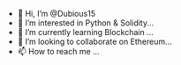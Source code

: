 - 👋 Hi, I’m @Dubious15
- 👀 I’m interested in Python & Solidity...
- 🌱 I’m currently learning Blockchain ...
- 💞️ I’m looking to collaborate on Ethereum...
- 📫 How to reach me ...

<!---
Dubious15/Dubious15 is a ✨ special ✨ repository because its `README.md` (this file) appears on your GitHub profile.
You can click the Preview link to take a look at your changes.
--->
